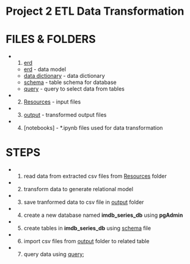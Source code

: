 # Project 2 ETL Data Transformation

# FILES & FOLDERS

* 1. [erd](erd)
    * [erd](erd/erd.png) - data model
    * [data dictionary](erd/data_dictionary.pdf) - data dictionary
    * [schema](erd/schema.sql) - table schema for database
    * [query](erd/query.sql) - query to select data from tables
* 2. [Resources](Resources) - input files
* 3. [output](output) - transformed output files
* 4. [notebooks] - *.ipynb files used for data transformation

# STEPS
* 1. read data from extracted csv files from [Resources](Resources) folder
* 2. transform data to generate relational model
* 3. save tranformed data to csv file in [output](output) folder
* 4. create a new database named **imdb_series_db** using **pgAdmin**
* 5. create tables in **imdb_series_db** using  [schema](erd/schema.sql) file
* 6. import csv files from [output](output) folder to related table
* 7. query data using [query](erd/query.sql);
